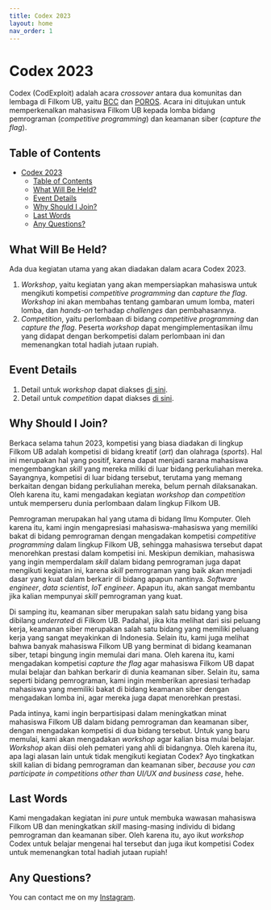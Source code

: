 ```yaml
---
title: Codex 2023
layout: home
nav_order: 1
---
```


# Codex 2023

Codex (CodExploit) adalah acara _crossover_ antara dua komunitas dan lembaga di Filkom UB, yaitu [BCC](https://www.instagram.com/bccfilkom) dan [POROS](https://www.instagram.com/porosfilkom/). Acara ini ditujukan untuk memperkenalkan mahasiswa Filkom UB kepada lomba bidang pemrograman (_competitive programming_) dan keamanan siber (_capture the flag_).

## Table of Contents

- [Codex 2023](#codex-2023)
  - [Table of Contents](#table-of-contents)
  - [What Will Be Held?](#what-will-be-held)
  - [Event Details](#event-details)
  - [Why Should I Join?](#why-should-i-join)
  - [Last Words](#last-words)
  - [Any Questions?](#any-questions)

## What Will Be Held?

Ada dua kegiatan utama yang akan diadakan dalam acara Codex 2023.

1. _Workshop_, yaitu kegiatan yang akan mempersiapkan mahasiswa untuk mengikuti kompetisi _competitive programming_ dan _capture the flag_. _Workshop_ ini akan membahas tentang gambaran umum lomba, materi lomba, dan _hands-on_ terhadap _challenges_ dan pembahasannya.
2. _Competition_, yaitu perlombaan di bidang _competitive programming_ dan _capture the flag_. Peserta _workshop_ dapat mengimplementasikan ilmu yang didapat dengan berkompetisi dalam perlombaan ini dan memenangkan total hadiah jutaan rupiah.

## Event Details

1. Detail untuk _workshop_ dapat diakses [di sini](./docs/workshop.html).
2. Detail untuk _competition_ dapat diakses [di sini](./docs/competitions/competitions.html).

## Why Should I Join?

Berkaca selama tahun 2023, kompetisi yang biasa diadakan di lingkup Filkom UB adalah kompetisi di bidang kreatif (_art_) dan olahraga (_sports_). Hal ini merupakan hal yang positif, karena dapat menjadi sarana mahasiswa mengembangkan _skill_ yang mereka miliki di luar bidang perkuliahan mereka. Sayangnya, kompetisi di luar bidang tersebut, terutama yang memang berkaitan dengan bidang perkuliahan mereka, belum pernah dilaksanakan. Oleh karena itu, kami mengadakan kegiatan _workshop_ dan _competition_ untuk memperseru dunia perlombaan dalam lingkup Filkom UB.

Pemrograman merupakan hal yang utama di bidang Ilmu Komputer. Oleh karena itu, kami ingin mengapresiasi mahasiswa-mahasiswa yang memiliki bakat di bidang pemrograman dengan mengadakan kompetisi _competitive programming_ dalam lingkup Filkom UB, sehingga mahasiswa tersebut dapat menorehkan prestasi dalam kompetisi ini. Meskipun demikian, mahasiswa yang ingin memperdalam _skill_ dalam bidang pemrograman juga dapat mengikuti kegiatan ini, karena _skill_ pemrograman yang baik akan menjadi dasar yang kuat dalam berkarir di bidang apapun nantinya. _Software engineer_, _data scientist_, _IoT engineer_. Apapun itu, akan sangat membantu jika kalian mempunyai _skill_ pemrograman yang kuat.

Di samping itu, keamanan siber merupakan salah satu bidang yang bisa dibilang _underrated_ di Filkom UB. Padahal, jika kita melihat dari sisi peluang kerja, keamanan siber merupakan salah satu bidang yang memiliki peluang kerja yang sangat meyakinkan di Indonesia. Selain itu, kami juga melihat bahwa banyak mahasiswa Filkom UB yang berminat di bidang keamanan siber, tetapi bingung ingin memulai dari mana. Oleh karena itu, kami mengadakan kompetisi _capture the flag_ agar mahasiswa Filkom UB dapat mulai belajar dan bahkan berkarir di dunia keamanan siber. Selain itu, sama seperti bidang pemrograman, kami ingin memberikan apresiasi terhadap mahasiswa yang memiliki bakat di bidang keamanan siber dengan mengadakan lomba ini, agar mereka juga dapat menorehkan prestasi.

Pada intinya, kami ingin berpartisipasi dalam meningkatkan minat mahasiswa Filkom UB dalam bidang pemrograman dan keamanan siber, dengan mengadakan kompetisi di dua bidang tersebut. Untuk yang baru memulai, kami akan mengadakan _workshop_ agar kalian bisa mulai belajar. _Workshop_ akan diisi oleh pemateri yang ahli di bidangnya. Oleh karena itu, apa lagi alasan lain untuk tidak mengikuti kegiatan Codex? Ayo tingkatkan skill kalian di bidang pemrograman dan keamanan siber, _because you can participate in competitions other than UI/UX and business case_, hehe.

## Last Words

Kami mengadakan kegiatan ini _pure_ untuk membuka wawasan mahasiswa Filkom UB dan meningkatkan _skill_ masing-masing individu di bidang pemrograman dan keamanan siber. Oleh karena itu, ayo ikut _workshop_ Codex untuk belajar mengenai hal tersebut dan juga ikut kompetisi Codex untuk memenangkan total hadiah jutaan rupiah!

## Any Questions?

You can contact me on my [Instagram](https://instagram.com/rama_noverdy).